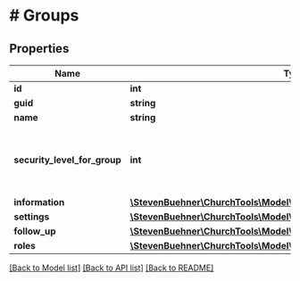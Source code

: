 # # Groups

## Properties

Name | Type | Description | Notes
------------ | ------------- | ------------- | -------------
**id** | **int** |  | [optional]
**guid** | **string** |  | [optional]
**name** | **string** |  | [optional]
**security_level_for_group** | **int** | You can see group fields up to this security level. | [optional]
**information** | [**\StevenBuehner\ChurchTools\Model\InlineResponse20017DataInformation**](InlineResponse20017DataInformation.md) |  | [optional]
**settings** | [**\StevenBuehner\ChurchTools\Model\InlineResponse20017DataSettings**](InlineResponse20017DataSettings.md) |  | [optional]
**follow_up** | [**\StevenBuehner\ChurchTools\Model\InlineResponse20017DataFollowUp**](InlineResponse20017DataFollowUp.md) |  | [optional]
**roles** | [**\StevenBuehner\ChurchTools\Model\InlineResponse20017DataRoles[]**](InlineResponse20017DataRoles.md) |  | [optional]

[[Back to Model list]](../../README.md#models) [[Back to API list]](../../README.md#endpoints) [[Back to README]](../../README.md)
